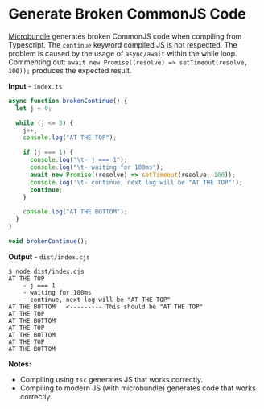 # Generate Broken CommonJS Code

[Microbundle](https://github.com/developit/microbundle) generates broken CommonJS code when compiling from Typescript. The `continue` keyword compiled JS is not respected. The problem is caused by the usage of `async/await` within the while loop. Commenting out: `await new Promise((resolve) => setTimeout(resolve, 100));` produces the expected result. 

**Input** - `index.ts`

```ts
async function brokenContinue() {
  let j = 0;

  while (j <= 3) {
    j++;
    console.log("AT THE TOP");

    if (j === 1) {
      console.log("\t- j === 1");
      console.log("\t- waiting for 100ms");
      await new Promise((resolve) => setTimeout(resolve, 100));
      console.log('\t- continue, next log will be "AT THE TOP"');
      continue;
    }

    console.log("AT THE BOTTOM");
  }
}

void brokenContinue();
```

**Output** - `dist/index.cjs`

```
$ node dist/index.cjs
AT THE TOP
	- j === 1
	- waiting for 100ms
	- continue, next log will be "AT THE TOP"
AT THE BOTTOM   <--------- This should be "AT THE TOP"
AT THE TOP
AT THE BOTTOM
AT THE TOP
AT THE BOTTOM
AT THE TOP
AT THE BOTTOM
```

**Notes:** 
- Compiling using `tsc` generates JS that works correctly. 
- Compiling to modern JS (with microbundle) generates code that works correctly. 
